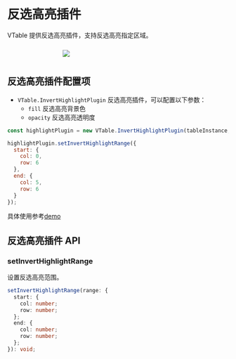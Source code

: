 # 反选高亮插件

VTable 提供反选高亮插件，支持反选高亮指定区域。

<div style="display: flex; justify-content: center;">
  <img src="https://lf9-dp-fe-cms-tos.byteorg.com/obj/bit-cloud/VTable/preview/invert-highlight.png" style="flex: 0 0 50%; padding: 10px;">
</div>

## 反选高亮插件配置项

- `VTable.InvertHighlightPlugin`  反选高亮插件，可以配置以下参数：
  - `fill` 反选高亮背景色
  - `opacity` 反选高亮透明度

```js
const highlightPlugin = new VTable.InvertHighlightPlugin(tableInstance, {});

highlightPlugin.setInvertHighlightRange({
  start: {
    col: 0,
    row: 6
  },
  end: {
    col: 5,
    row: 6
  }
});
```

具体使用参考[demo](../../demo/interaction/head-highlight)

## 反选高亮插件 API

### setInvertHighlightRange

设置反选高亮范围。

```ts
setInvertHighlightRange(range: {
  start: {
    col: number;
    row: number;
  };
  end: {
    col: number;
    row: number;
  };
}): void;
```